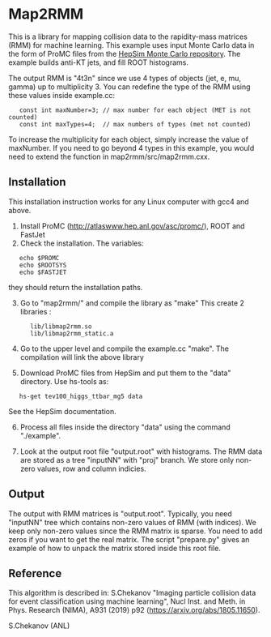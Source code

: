 # Map2RMM

This is a library for mapping collision data to the rapidity-mass matrices (RMM) for machine learning.
This example uses input Monte Carlo data in the form of ProMC files from the [HepSim Monte Carlo repository](http://atlaswww.hep.anl.gov/hepsim/). The example builds anti-KT jets, and fill ROOT histograms.

The output RMM  is "4t3n" since we use 4 types of objects (jet, e, mu, gamma) up to multiplicity 3.
You can redefine the type of the RMM using these values inside example.cc: 

```
   const int maxNumber=3; // max number for each object (MET is not counted)
   const int maxTypes=4;  // max numbers of types (met not counted)
```

To increase the multiplicity for each object, simply increase the value of maxNumber.
If you need to go beyond 4 types in this example, you would need to extend the function in map2rmm/src/map2rmm.cxx.


## Installation 

This installation instruction works for any Linux computer with gcc4 and above.


 1. Install ProMC (http://atlaswww.hep.anl.gov/asc/promc/), ROOT and FastJet 
 2. Check the installation. The variables: 

```
   echo $PROMC
   echo $ROOTSYS
   echo $FASTJET
```
  they should return the installation paths. 

 3. Go to "map2rmm/" and compile the library as "make"
    This create 2 libraries :

```
      lib/libmap2rmm.so
      lib/libmap2rmm_static.a
```

 4. Go to the upper level and compile the example.cc  "make". The compilation will link the above library

 5. Download ProMC files from HepSim and put them to the "data" directory. Use hs-tools as: 
  
``` 
   hs-get tev100_higgs_ttbar_mg5 data
```
   See the HepSim documentation. 

 6. Process all files inside the directory "data" using the command "./example".

 7. Look at the output root file "output.root" with histograms.
    The RMM data are stored as a tree "inputNN" with "proj" branch. We store only non-zero values, row and column indicies. 

## Output

The output with RMM matrices is "output.root". 
Typically,  you need "inputNN" tree which contains non-zero values of RMM (with indices). We keep only non-zero values since the RMM matrix is sparse. You need to add zeros if you want to get the real matrix.
The script "prepare.py" gives an example of how to unpack the matrix stored inside this root file.
  
## Reference

This algorithm is described in: S.Chekanov "Imaging particle collision data for event classification using machine learning",  Nucl Inst. and Meth. in Phys. Research (NIMA), A931 (2019) p92 (https://arxiv.org/abs/1805.11650).


S.Chekanov (ANL) 

